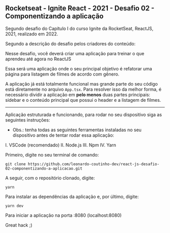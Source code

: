 ## Rocketseat - Ignite React - 2021 - Desafio 02 - Componentizando a aplicação

Segundo desafio do Capítulo I do curso Ignite da RocketSeat, ReactJS, 2021, realizado em 2022.

Segundo a descrição do desafio pelos criadores do conteúdo:

Nesse desafio, você deverá criar uma aplicação para treinar o que aprendeu até agora no ReactJS

Essa será uma aplicação onde o seu principal objetivo é refatorar uma página para listagem de filmes de acordo com gênero. 

A aplicação já está totalmente funcional mas grande parte do seu código está diretamente no arquivo `App.tsx`. Para resolver isso da melhor forma, é necessário dividir a aplicação em **pelo menos** duas partes principais: sidebar e o conteúdo principal que possui o header e a listagem de filmes.

----------------------

Aplicação estruturada e funcionando, para rodar no seu dispositivo siga as seguintes instruções:

* Obs.: tenha todas as seguintes ferramentas instaladas no seu dispositivo antes de tentar rodar essa aplicação:

I. VSCode (recomendado)
II. Node.js
III. Npm
IV. Yarn

Primeiro, digite no seu terminal de comando:

```
git clone https://github.com/leonardo-coutinho-dev/react-js-desafio-02-componentizando-a-aplicacao.git
```

A seguir, com o repositório clonado, digite:

```
yarn
```

Para instalar as dependências da aplicação e, por último, digite:

```
yarn dev
```

Para iniciar a aplicação na porta :8080 (localhost:8080)

Great hack ;)
